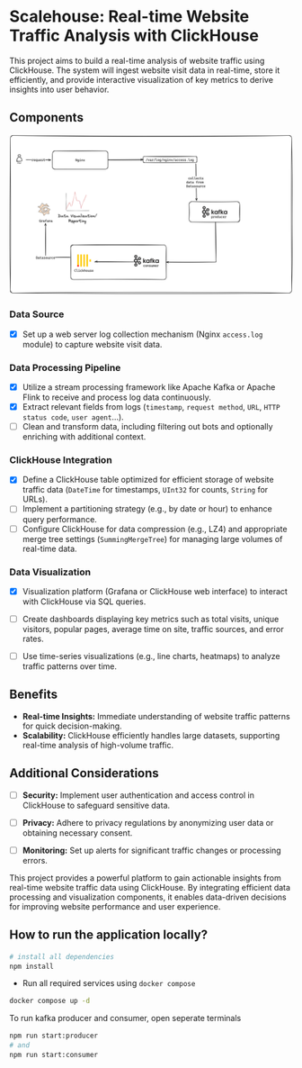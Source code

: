 # Scalehouse: Real-time Website Traffic Analysis with ClickHouse

This project aims to build a real-time analysis of website traffic using ClickHouse. The system will ingest website visit data in real-time, store it efficiently, and provide interactive visualization of key metrics to derive insights into user behavior.

## Components

![](./assets/scalehouse.png)

### Data Source
- [x] Set up a web server log collection mechanism (Nginx `access.log` module) to capture website visit data.

### Data Processing Pipeline
- [x] Utilize a stream processing framework like Apache Kafka or Apache Flink to receive and process log data continuously.
- [x] Extract relevant fields from logs (`timestamp`, `request method`, `URL`, `HTTP status code`, `user agent`...).
- [ ] Clean and transform data, including filtering out bots and optionally enriching with additional context.

### ClickHouse Integration
- [x] Define a ClickHouse table optimized for efficient storage of website traffic data (`DateTime` for timestamps, `UInt32` for counts, `String` for URLs).
- [ ] Implement a partitioning strategy (e.g., by date or hour) to enhance query performance.
- [ ] Configure ClickHouse for data compression (e.g., LZ4) and appropriate merge tree settings (`SummingMergeTree`) for managing large volumes of real-time data.

### Data Visualization
- [x] Visualization platform (Grafana or ClickHouse web interface) to interact with ClickHouse via SQL queries.
- [ ] Create dashboards displaying key metrics such as total visits, unique visitors, popular pages, average time on site, traffic sources, and error rates.
- [ ] Use time-series visualizations (e.g., line charts, heatmaps) to analyze traffic patterns over time.


## Benefits

- **Real-time Insights:** Immediate understanding of website traffic patterns for quick decision-making.
- **Scalability:** ClickHouse efficiently handles large datasets, supporting real-time analysis of high-volume traffic.

## Additional Considerations

- [ ] **Security:** Implement user authentication and access control in ClickHouse to safeguard sensitive data.
- [ ] **Privacy:** Adhere to privacy regulations by anonymizing user data or obtaining necessary consent.
- [ ] **Monitoring:** Set up alerts for significant traffic changes or processing errors.


This project provides a powerful platform to gain actionable insights from real-time website traffic data using ClickHouse. By integrating efficient data processing and visualization components, it enables data-driven decisions for improving website performance and user experience.

## How to run the application locally?

```bash
# install all dependencies
npm install
```

- Run all required services using `docker compose`
```bash
docker compose up -d
```

To run kafka producer and consumer, open seperate terminals
```bash
npm run start:producer
# and
npm run start:consumer
```
